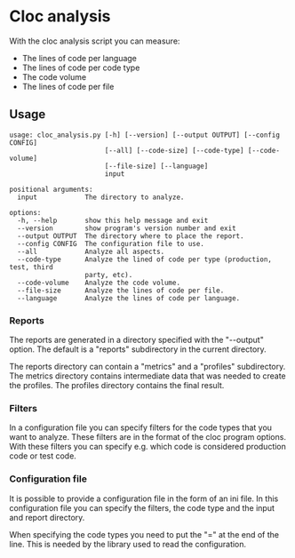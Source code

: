 # Cloc analysis
With the cloc analysis script you can measure:

* The lines of code per language
* The lines of code per code type
* The code volume
* The lines of code per file

## Usage

``` text
usage: cloc_analysis.py [-h] [--version] [--output OUTPUT] [--config CONFIG]
                        [--all] [--code-size] [--code-type] [--code-volume]
                        [--file-size] [--language]
                        input

positional arguments:
  input            The directory to analyze.

options:
  -h, --help       show this help message and exit
  --version        show program's version number and exit
  --output OUTPUT  The directory where to place the report.
  --config CONFIG  The configuration file to use.
  --all            Analyze all aspects.
  --code-type      Analyze the lined of code per type (production, test, third
                   party, etc).
  --code-volume    Analyze the code volume.
  --file-size      Analyze the lines of code per file.
  --language       Analyze the lines of code per language.
```


### Reports

The reports are generated in a directory specified with the "--output" option.
The default is a "reports" subdirectory in the current directory.

The reports directory can contain a "metrics" and a "profiles" subdirectory.
The metrics directory contains intermediate data that was needed to create the profiles. 
The profiles directory contains the final result.

### Filters

In a configuration file you can specify filters for the code types that you want to analyze. 
These filters are in the format of the cloc program options.
With these filters you can specify e.g. which code is considered production code or test code.

### Configuration file

It is possible to provide a configuration file in the form of an ini file. 
In this configuration file you can specify the filters, the code type and the input and report directory.

When specifying the code types you need to put the "=" at the end of the line.
This is needed by the library used to read the configuration.
